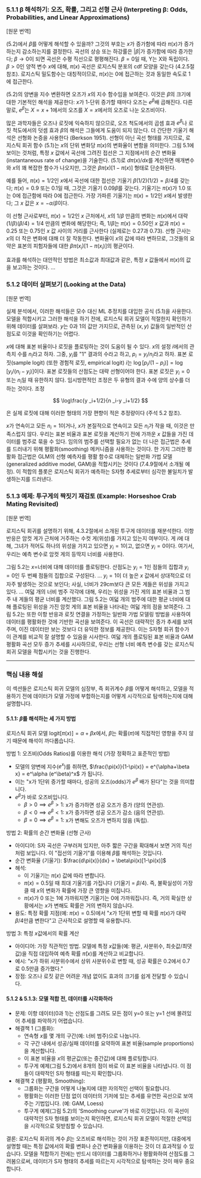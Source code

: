 ### 5.1.1 β 해석하기: 오즈, 확률, 그리고 선형 근사 (Interpreting β: Odds, Probabilities, and Linear Approximations)

[원문 번역]

(5.2)에서 $\beta$를 어떻게 해석할 수 있을까? 그것의 부호는 $x$가 증가함에 따라 $\pi(x)$가 증가하는지 감소하는지를 결정한다. 곡선의 상승 또는 하강률은 $|\beta|$가 증가함에 따라 증가한다; $\beta \to 0$이 되면 곡선은 수평 직선으로 평평해진다. $\beta=0$일 때, Y는 X와 독립이다. $\beta>0$인 양적 변수 $x$에 대해, $\pi(x)$ 곡선은 로지스틱 분포의 cdf 모양을 갖는다 (4.2.5절 참조). 로지스틱 밀도함수는 대칭적이므로, $\pi(x)$는 0에 접근하는 것과 동일한 속도로 1에 접근한다.

(5.2)의 양변을 지수 변환하면 오즈가 $x$의 지수 함수임을 보여준다. 이것은 $\beta$의 크기에 대한 기본적인 해석을 제공한다: $x$가 1-단위 증가할 때마다 오즈는 $e^\beta$배 곱해진다. 다른 말로, $e^\beta$는 $X=x+1$에서의 오즈를 $X=x$에서의 오즈로 나눈 오즈비이다.

많은 과학자들은 오즈나 로짓에 익숙하지 않으므로, 오즈 척도에서의 곱셈 효과 $e^\beta$나 로짓 척도에서의 덧셈 효과 $\beta$의 해석은 그들에게 도움이 되지 않는다. 더 간단한 기울기 해석은 선형화 논증을 사용한다 (Berkson 1951). 선형이 아닌 곡선 형태를 가지므로, 로지스틱 회귀 함수 (5.1)는 $x$의 단위 변화당 $\pi(x)$의 변화율이 변함을 의미한다. 그림 5.1에 보이는 것처럼, 특정 $x$ 값에서 곡선에 그려진 접선은 그 지점에서의 순간 변화율(instantaneous rate of change)을 기술한다. (5.1)로 $d\pi(x)/dx$를 계산하면 매개변수와 $x$의 꽤 복잡한 함수가 나오지만, 그것은 $\beta\pi(x)[1-\pi(x)]$ 형태로 단순화된다.

예를 들어, $\pi(x)=1/2$인 $x$에서 곡선에 대한 접선은 기울기 $\beta(1/2)(1/2) = \beta/4$를 갖는다; $\pi(x)=0.9$ 또는 0.1일 때, 그것은 기울기 $0.09\beta$를 갖는다. 기울기는 $\pi(x)$가 1.0 또는 0에 접근함에 따라 0에 접근한다. 가장 가파른 기울기는 $\pi(x)=1/2$인 $x$에서 발생한다; 그 $x$ 값은 $x=-\alpha/\beta$이다.

이 선형 근사로부터, $\pi(x)=1/2$인 $x$ 근처에서, $x$의 $1/\beta$ 만큼의 변화는 $\pi(x)$에서 대략 $(1/\beta)(\beta/4)=1/4$ 만큼의 변화에 해당한다; 즉, $1/\beta$는 $\pi(x)=0.50$인 $x$ 값과 $\pi(x)=0.25$ 또는 $0.75$인 $x$ 값 사이의 거리를 근사한다 (실제로는 0.27과 0.73). 선형 근사는 $x$의 더 작은 변화에 대해 더 잘 작동한다. 변화율이 $x$의 값에 따라 변하므로, 그것들의 요약은 표본의 피험자들에 대한 $\beta\pi(x _i)[1-\pi(x _i)]$의 평균이다.

효과를 해석하는 대안적인 방법은 최소값과 최대값과 같은, 특정 $x$ 값들에서 $\pi(x)$의 값을 보고하는 것이다. ...

### 5.1.2 데이터 살펴보기 (Looking at the Data)

[원문 번역]

실제 분석에서, 이러한 해석들은 모수 대신 ML 추정치를 대입한 공식 (5.1)을 사용한다. 모델을 적합시키고 그러한 해석을 하기 전에, 로지스틱 회귀 모델이 적절한지 확인하기 위해 데이터를 살펴보라. $y$는 0과 1의 값만 가지므로, 관측된 $(x, y)$ 값들의 일반적인 산점도로 이것을 확인하기는 어렵다.

$x$에 대해 표본 비율이나 로짓을 플로팅하는 것이 도움이 될 수 있다. $x$의 설정 $i$에서의 관측치 수를 $n _i$라고 하자. 그중, $y _i$를 "1" 결과의 수라고 하고, $p _i = y _i/n _i$라고 하자. 표본 로짓(sample logit) (또한 경험적 로짓, empirical logit) $i$는 $\log[p _i/(1-p _i)] = \log[y _i/(n _i-y _i)]$이다. 표본 로짓들의 산점도는 대략 선형이어야 한다. 표본 로짓은 $y _i=0$ 또는 $n _i$일 때 유한하지 않다. 임시방편적인 조정은 두 유형의 결과 수에 양의 상수를 더하는 것이다. 조정

$$ \log\frac{y _i+1/2}{n _i-y _i+1/2} $$

은 실제 로짓에 대해 이러한 형태의 가장 편향이 적은 추정량이다 (주석 5.2 참조).

$x$가 연속이고 모든 $n _i=1$이거나, $x$가 본질적으로 연속이고 모든 $n _i$가 작을 때, 이것은 만족스럽지 않다. 우리는 표본 비율과 표본 로짓을 계산하기 전에 가까운 $x$ 값들을 가진 데이터를 범주로 묶을 수 있다. 임의의 범주를 선택할 필요가 없는 더 나은 접근법은 추세를 드러내기 위해 평활화(smoothing) 메커니즘을 사용하는 것이다. 한 가지 그러한 평활화 접근법은 GLM의 선형 예측자를 평활 함수로 대체하는 일반화 가법 모델(generalized additive model, GAM)을 적합시키는 것이다 (7.4.9절에서 소개될 예정). 이 적합의 플롯은 로지스틱 회귀가 예측하는 S자형 추세로부터 심각한 불일치가 발생하는지를 드러낸다.

### 5.1.3 예제: 투구게의 짝짓기 재검토 (Example: Horseshoe Crab Mating Revisited)

[원문 번역]

로지스틱 회귀를 설명하기 위해, 4.3.2절에서 소개된 투구게 데이터를 재분석한다. 이항 반응은 암컷 게가 근처에 거주하는 수컷 게(위성)를 가지고 있는지 여부이다. 게 $i$에 대해, 그녀가 적어도 하나의 위성을 가지고 있으면 $y _i=1$이고, 없으면 $y _i=0$이다. 여기서, 우리는 예측 변수로 암컷 게의 등딱지 너비를 사용한다.

그림 5.2는 $x$=너비에 대해 데이터를 플로팅한다. 산점도는 $y _i=1$인 점들의 집합과 $y _i=0$인 두 번째 점들의 집합으로 구성된다. ... $y _i=1$이 더 높은 $x$ 값에서 상대적으로 더 자주 발생하는 것으로 보인다; 사실, 너비가 29cm보다 큰 모든 게들은 위성을 가지고 있다. ... 여덟 개의 너비 범주 각각에 대해, 우리는 위성을 가진 게의 표본 비율과 그 범주 내 게들의 평균 너비를 계산했다. 그림 5.2는 여덟 개의 범주에 대한 평균 너비에 대해 플로팅된 위성을 가진 암컷 게의 표본 비율을 나타내는 여덟 개의 점을 보여준다. 그림 5.2는 또한 이항 반응과 로짓 연결을 가정하는 일반화 가법 모델링 방법을 사용하여 데이터를 평활화한 것에 기반한 곡선을 보여준다. 이 곡선은 대략적인 증가 추세를 보여주며, 이진 데이터만 보는 것보다 더 유익한 정보를 제공한다. 이는 S자형 회귀 함수가 이 관계를 비교적 잘 설명할 수 있음을 시사한다. 여덟 개의 플로팅된 표본 비율과 GAM 평활화 곡선 모두 증가 추세를 시사하므로, 우리는 선형 너비 예측 변수를 갖는 로지스틱 회귀 모델을 적합시키는 것을 진행한다.

---

### 핵심 내용 해설

이 섹션들은 로지스틱 회귀 모델의 심장부, 즉 회귀계수 $\beta$를 어떻게 해석하고, 모델을 적용하기 전에 데이터가 모델 가정에 부합하는지를 어떻게 시각적으로 탐색하는지에 대해 설명합니다.

#### 5.1.1: $\beta$를 해석하는 세 가지 방법

로지스틱 회귀 모델 $\text{logit}[\pi(x)] = \alpha + \beta x$에서, $\beta$는 확률($\pi$)에 직접적인 영향을 주지 않기 때문에 해석이 까다롭습니다.

방법 1: 오즈비(Odds Ratios)를 이용한 해석 (가장 정확하고 표준적인 방법)
*   모델의 양변에 지수($e^x$)를 취하면, $\frac{\pi(x)}{1-\pi(x)} = e^{\alpha+\beta x} = e^\alpha (e^\beta)^x$ 가 됩니다.
*   이는 "x가 1단위 증가할 때마다, 성공의 오즈(odds)가 $e^\beta$ 배가 된다"는 것을 의미합니다.
*   $e^\beta$가 바로 오즈비입니다.
    *   $\beta > 0 \implies e^\beta > 1$: x가 증가하면 성공 오즈가 증가 (양의 연관성).
    *   $\beta < 0 \implies e^\beta < 1$: x가 증가하면 성공 오즈가 감소 (음의 연관성).
    *   $\beta = 0 \implies e^\beta = 1$: x가 변해도 오즈가 변하지 않음 (독립).

방법 2: 확률의 순간 변화율 (선형 근사)
*   아이디어: S자 곡선은 구부러져 있지만, 아주 짧은 구간을 확대해서 보면 거의 직선처럼 보입니다. 이 "접선의 기울기"를 이용해 $\beta$를 해석하는 것입니다.
*   순간 변화율 (기울기): $\frac{d\pi(x)}{dx} = \beta\pi(x)[1-\pi(x)]$
*   해석:
    *   이 기울기는 $\pi(x)$ 값에 따라 변합니다.
    *   $\pi(x)=0.5$일 때 최대 기울기를 가집니다 (기울기 = $\beta/4$). 즉, 불확실성이 가장 클 때 $x$의 변화가 확률에 가장 큰 영향을 미칩니다.
    *   $\pi(x)$가 0 또는 1에 가까워지면 기울기는 0에 가까워집니다. 즉, 거의 확실한 상황에서는 $x$가 변해도 확률은 거의 변하지 않습니다.
*   용도: 특정 확률 지점(예: $\pi(x)=0.5$)에서 "$x$가 1단위 변할 때 확률 $\pi(x)$가 대략 $\beta/4$만큼 변한다"고 근사적으로 설명할 때 유용합니다.

방법 3: 특정 $x$값에서의 확률 계산
*   아이디어: 가장 직관적인 방법. 모델에 특정 $x$값들(예: 평균, 사분위수, 최솟값/최댓값)을 직접 대입하여 예측 확률 $\hat{\pi}(x)$를 계산하고 비교합니다.
*   예시: "x가 하위 사분위수에서 상위 사분위수로 변할 때, 성공 확률은 0.2에서 0.7로 0.5만큼 증가했다."
*   장점: 오즈나 로짓 같은 어려운 개념 없이도 효과의 크기를 쉽게 전달할 수 있습니다.

#### 5.1.2 & 5.1.3: 모델 적합 전, 데이터를 시각화하라

*   문제: 이항 데이터(0과 1)는 산점도를 그려도 모든 점이 y=0 또는 y=1 선에 몰려있어 추세를 파악하기 어렵습니다.
*   해결책 1 (그룹화):
    *   연속형 $x$를 몇 개의 구간(예: 너비 범주)으로 나눕니다.
    *   각 구간 내에서 성공/실패 데이터를 요약하여 표본 비율(sample proportions)을 계산합니다.
    *   이 표본 비율을 $x$의 평균값(또는 중간값)에 대해 플로팅합니다.
    *   투구게 예제(그림 5.2)에서 8개의 점이 바로 이 표본 비율을 나타냅니다. 이 점들이 대략적인 S자 형태를 띠는지 확인합니다.
*   해결책 2 (평활화, Smoothing):
    *   그룹화는 구간을 어떻게 나눌지에 대한 자의적인 선택이 필요합니다.
    *   평활화는 이러한 단점 없이 데이터의 기저에 있는 추세를 유연한 곡선으로 보여주는 기법입니다. (예: GAM, Loess)
    *   투구게 예제(그림 5.2)의 'Smoothing curve'가 바로 이것입니다. 이 곡선이 대략적인 S자 형태를 보이는지 확인하면, 로지스틱 회귀 모델이 적절한 선택임을 시각적으로 뒷받침할 수 있습니다.

결론: 로지스틱 회귀의 계수 $\beta$는 오즈비로 해석하는 것이 가장 표준적이지만, 대중에게 설명할 때는 특정 값에서의 확률 변화나 순간 변화율을 이용하는 것이 더 효과적일 수 있습니다. 모델을 적합하기 전에는 반드시 데이터를 그룹화하거나 평활화하여 산점도를 그려봄으로써, 데이터가 S자 형태의 추세를 따르는지 시각적으로 탐색하는 것이 매우 중요합니다.
